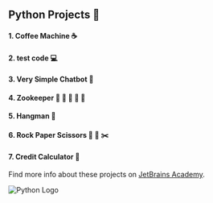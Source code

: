 ## Python Projects :snake:
#### 1. Coffee Machine :coffee:
#### 2. test code :computer:
#### 3. Very Simple Chatbot :robot:
#### 4. Zookeeper :gorilla: :lion: :tiger: :elephant: :bear: 
#### 5. Hangman :bust_in_silhouette:	
#### 6. Rock Paper Scissors :large_blue_diamond: :newspaper: :scissors:
#### 7. Credit Calculator :atm:

Find more info about these projects on [JetBrains Academy](https://www.jetbrains.com/academy/).

![Python Logo](https://pluspng.com/img-png/python-logo-png-python-logo-master-flat-symbolonly-cafepress4-png-1487.png)
